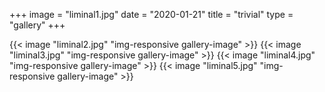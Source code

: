 +++
image = "liminal1.jpg"
date = "2020-01-21"
title = "trivial"
type = "gallery"
+++

{{< image "liminal2.jpg" "img-responsive gallery-image" >}}
{{< image "liminal3.jpg" "img-responsive gallery-image" >}}
{{< image "liminal4.jpg" "img-responsive gallery-image" >}}
{{< image "liminal5.jpg" "img-responsive gallery-image" >}}
